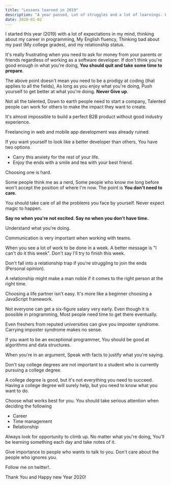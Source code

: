 ```yaml
---
title: "Lessons learned in 2019"
description: "A year passed, Lot of struggles and a lot of learnings. Let me share my thoughts in which you can take something useful."
date: 2020-01-02
---
```


I started this year (2019) with a lot of expectations in my mind, thinking about my career in programming, My English fluency, Thinking bad about my past (My college grades), and my relationship status.

It's really frustrating when you need to ask for money from your parents or friends regardless of working as a software developer. If don't think you're good enough in what you're doing, <b>You should quit and take some time to prepare</b>.

The above point doesn't mean you need to be a prodigy at coding (that applies to all the fields), As long as you enjoy what you're doing, Push yourself to get better at what you're doing. <b>Never Give up</b>.

Not all the talented, Down to earth people need to start a company, Talented people can work for others to make the impact they want to create.

It's almost impossible to build a perfect B2B product without good industry experience.

Freelancing in web and mobile app development was already ruined.

If you want yourself to look like a better developer than others, You have two options

- Carry this anxiety for the rest of your life.
- Enjoy the ends with a smile and tea with your best friend.

Choosing one is hard.

Some people think me as a nerd, Some people who know me long before won't accept the position of where I'm now. The point is <b>You don't need to care.</b>

You should take care of all the problems you face by yourself. Never expect magic to happen.

<b> Say no when you're not excited. Say no when you don't have time.</b>

Understand what you're doing.

Communication is very important when working with teams.

When you see a lot of work to be done in a week. A better message is "I can't do it this week". Don't say I'll try to finish this week.

Don't fall into a relationship trap if you're struggling to join the ends (Personal opinion).

A relationship might make a man noble if it comes to the right person at the right time.

Choosing a life partner isn't easy. It's more like a beginner choosing a JavaScript framework.

Not everyone can get a six-figure salary very early. Even though it is possible in programming, Most people need time to get there eventually.

Even freshers from reputed universities can give you imposter syndrome. Carrying imposter syndrome makes no sense.

If you want to be an exceptional programmer, You should be good at algorithms and data structures.

When you're in an argument, Speak with facts to justify what you're saying.

Don't say college degrees are not important to a student who is currently pursuing a college degree.

A college degree is good, but it's not everything you need to succeed. Having a college degree will surely help, but you need to know what you want to do.

Choose what works best for you. You should take serious attention when deciding the following

- Career
- Time management
- Relationship

Always look for opportunity to climb up. No matter what you're doing, You'll be learning something each day and take notes of it.

Give importance to people who wants to talk to you. Don't care about the people who ignores you.

Follow me on twitter!.

Thank You and Happy new Year 2020!
